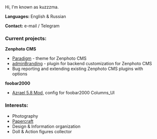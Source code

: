 Hi, 
I'm known as kuzzzma.

**Languages:** English & Russian

**Contact:** e-mail / Telegram

### Current projects: 
**Zenphoto CMS**
- [Paradigm](https://www.blog.private-universe.net/web-and-tech/zenphoto-theme-paradigm/) - theme for Zenphoto CMS
- [adminBranding](https://github.com/kuz-z-zma/adminBranding) - plugin for backend customization for Zenphoto CMS
- Bug reporting and extending existing Zenphoto CMS plugins with options

**foobar2000**
- [Azrael 5.8 Mod](https://www.blog.private-universe.net/series/foobar2000-azrael-mod/), config for foobar2000 Columns_UI

### Interests:
- Photography
- [Papercraft](https://www.blog.private-universe.net/papercraft/)
- Design & Information organization
- Doll & Action figures collector
  
<!-- 🌱 I’m currently learning ...
- 👯 I’m looking to collaborate on ...
- 🤔 I’m looking for help with ...
- 💬 Ask me about ...
- 📫 How to reach me: ...
- 😄 Pronouns: ...
- ⚡ Fun fact: ...
-->
